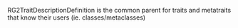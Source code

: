 RG2TraitDescriptionDefinition is the common parent for traits and metatraits that know their users (ie. classes/metaclasses)